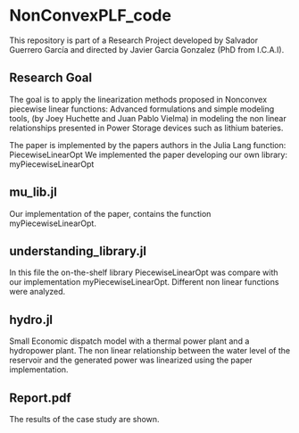 # NonConvexPLF_code


This repository is part of a Research Project developed by Salvador Guerrero García and directed by Javier Garcia Gonzalez (PhD from I.C.A.I). 

## Research Goal
The goal is to apply the linearization methods proposed in Nonconvex piecewise linear functions: Advanced formulations and simple modeling tools, (by Joey Huchette and Juan Pablo Vielma) in modeling the non linear relationships presented in Power Storage devices such as lithium bateries.


The paper is implemented by the papers authors in the Julia Lang function: PiecewiseLinearOpt
We implemented the paper developing our own library: myPiecewiseLinearOpt 

## mu_lib.jl
Our implementation of the paper, contains the function myPiecewiseLinearOpt.

## understanding_library.jl

In this file the on-the-shelf library PiecewiseLinearOpt was compare with our implementation myPiecewiseLinearOpt. Different non linear functions were analyzed.

## hydro.jl

Small Economic dispatch model with a thermal power plant and a hydropower plant. The non linear relationship between the water level of the reservoir and the generated power was linearized using the paper implementation.

## Report.pdf

The results of the case study are shown.
